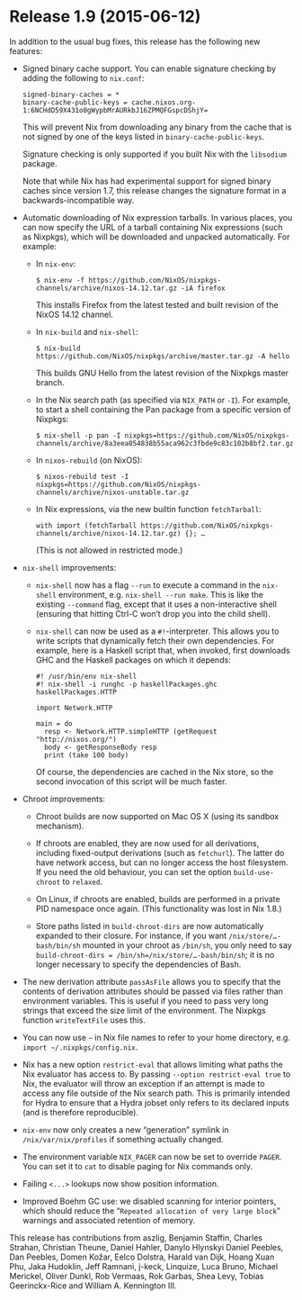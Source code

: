 # Release 1.9 (2015-06-12)

In addition to the usual bug fixes, this release has the following new
features:

  - Signed binary cache support. You can enable signature checking by
    adding the following to `nix.conf`:

        signed-binary-caches = *
        binary-cache-public-keys = cache.nixos.org-1:6NCHdD59X431o0gWypbMrAURkbJ16ZPMQFGspcDShjY=

    This will prevent Nix from downloading any binary from the cache
    that is not signed by one of the keys listed in
    `binary-cache-public-keys`.

    Signature checking is only supported if you built Nix with the
    `libsodium` package.

    Note that while Nix has had experimental support for signed binary
    caches since version 1.7, this release changes the signature format
    in a backwards-incompatible way.

  - Automatic downloading of Nix expression tarballs. In various places,
    you can now specify the URL of a tarball containing Nix expressions
    (such as Nixpkgs), which will be downloaded and unpacked
    automatically. For example:

      - In `nix-env`:

            $ nix-env -f https://github.com/NixOS/nixpkgs-channels/archive/nixos-14.12.tar.gz -iA firefox

        This installs Firefox from the latest tested and built revision
        of the NixOS 14.12 channel.

      - In `nix-build` and `nix-shell`:

            $ nix-build https://github.com/NixOS/nixpkgs/archive/master.tar.gz -A hello

        This builds GNU Hello from the latest revision of the Nixpkgs
        master branch.

      - In the Nix search path (as specified via `NIX_PATH` or `-I`).
        For example, to start a shell containing the Pan package from a
        specific version of Nixpkgs:

            $ nix-shell -p pan -I nixpkgs=https://github.com/NixOS/nixpkgs-channels/archive/8a3eea054838b55aca962c3fbde9c83c102b8bf2.tar.gz

      - In `nixos-rebuild` (on NixOS):

            $ nixos-rebuild test -I nixpkgs=https://github.com/NixOS/nixpkgs-channels/archive/nixos-unstable.tar.gz

      - In Nix expressions, via the new builtin function `fetchTarball`:

            with import (fetchTarball https://github.com/NixOS/nixpkgs-channels/archive/nixos-14.12.tar.gz) {}; …

        (This is not allowed in restricted mode.)

  - `nix-shell` improvements:

      - `nix-shell` now has a flag `--run` to execute a command in the
        `nix-shell` environment, e.g. `nix-shell --run make`. This is
        like the existing `--command` flag, except that it uses a
        non-interactive shell (ensuring that hitting Ctrl-C won’t drop
        you into the child shell).

      - `nix-shell` can now be used as a `#!`-interpreter. This allows
        you to write scripts that dynamically fetch their own
        dependencies. For example, here is a Haskell script that, when
        invoked, first downloads GHC and the Haskell packages on which
        it depends:

            #! /usr/bin/env nix-shell
            #! nix-shell -i runghc -p haskellPackages.ghc haskellPackages.HTTP

            import Network.HTTP

            main = do
              resp <- Network.HTTP.simpleHTTP (getRequest "http://nixos.org/")
              body <- getResponseBody resp
              print (take 100 body)

        Of course, the dependencies are cached in the Nix store, so the
        second invocation of this script will be much faster.

  - Chroot improvements:

      - Chroot builds are now supported on Mac OS X (using its sandbox
        mechanism).

      - If chroots are enabled, they are now used for all derivations,
        including fixed-output derivations (such as `fetchurl`). The
        latter do have network access, but can no longer access the host
        filesystem. If you need the old behaviour, you can set the
        option `build-use-chroot` to `relaxed`.

      - On Linux, if chroots are enabled, builds are performed in a
        private PID namespace once again. (This functionality was lost
        in Nix 1.8.)

      - Store paths listed in `build-chroot-dirs` are now automatically
        expanded to their closure. For instance, if you want
        `/nix/store/…-bash/bin/sh` mounted in your chroot as `/bin/sh`,
        you only need to say `build-chroot-dirs =
                                                        /bin/sh=/nix/store/…-bash/bin/sh`; it is no longer necessary to
        specify the dependencies of Bash.

  - The new derivation attribute `passAsFile` allows you to specify that
    the contents of derivation attributes should be passed via files
    rather than environment variables. This is useful if you need to
    pass very long strings that exceed the size limit of the
    environment. The Nixpkgs function `writeTextFile` uses this.

  - You can now use `~` in Nix file names to refer to your home
    directory, e.g. `import
            ~/.nixpkgs/config.nix`.

  - Nix has a new option `restrict-eval` that allows limiting what paths
    the Nix evaluator has access to. By passing `--option restrict-eval
    true` to Nix, the evaluator will throw an exception if an attempt is
    made to access any file outside of the Nix search path. This is
    primarily intended for Hydra to ensure that a Hydra jobset only
    refers to its declared inputs (and is therefore reproducible).

  - `nix-env` now only creates a new “generation” symlink in
    `/nix/var/nix/profiles` if something actually changed.

  - The environment variable `NIX_PAGER` can now be set to override
    `PAGER`. You can set it to `cat` to disable paging for Nix commands
    only.

  - Failing `<...>` lookups now show position information.

  - Improved Boehm GC use: we disabled scanning for interior pointers,
    which should reduce the “`Repeated
            allocation of very large block`” warnings and associated retention
    of memory.

This release has contributions from aszlig, Benjamin Staffin, Charles
Strahan, Christian Theune, Daniel Hahler, Danylo Hlynskyi Daniel
Peebles, Dan Peebles, Domen Kožar, Eelco Dolstra, Harald van Dijk, Hoang
Xuan Phu, Jaka Hudoklin, Jeff Ramnani, j-keck, Linquize, Luca Bruno,
Michael Merickel, Oliver Dunkl, Rob Vermaas, Rok Garbas, Shea Levy,
Tobias Geerinckx-Rice and William A. Kennington III.
